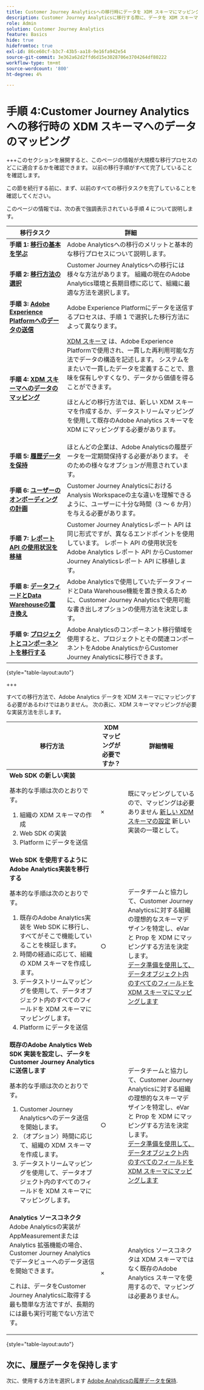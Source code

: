 ```yaml
---
title: Customer Journey Analyticsへの移行時にデータを XDM スキーマにマッピングする
description: Customer Journey Analyticsに移行する際に、データを XDM スキーマにマッピングする方法を説明します
role: Admin
solution: Customer Journey Analytics
feature: Basics
hide: true
hidefromtoc: true
exl-id: 86ce60cf-b3c7-43b5-aa18-9e16fa942e54
source-git-commit: 3e362a62d2ffd6d15e3028706e3704264df80222
workflow-type: tm+mt
source-wordcount: '800'
ht-degree: 4%

---
```


# 手順 4:Customer Journey Analyticsへの移行時の XDM スキーマへのデータのマッピング

+++このセクションを展開すると、このページの情報が大規模な移行プロセスのどこに適合するかを確認できます。 以前の移行手順がすべて完了していることを確認します。

この節を続行する前に、まず、以前のすべての移行タスクを完了していることを確認してください。

このページの情報では、次の表で強調表示されている手順 4 について説明します。

| 移行タスク | 詳細 |
|---------|----------|
| **手順 1: [移行の基本を学ぶ](/help/getting-started/cja-migration/cja-migration-getstarted.md)** | Adobe Analyticsへの移行のメリットと基本的な移行プロセスについて説明します。 |
| **手順 2: [移行方法の選択](/help/getting-started/cja-migration/cja-migration-method.md)** | Customer Journey Analyticsへの移行には様々な方法があります。 組織の現在のAdobe Analytics環境と長期目標に応じて、組織に最適な方法を選択します。 |
| **手順 3: [Adobe Experience Platformへのデータの送信](/help/getting-started/cja-migration/cja-migration-send-to-platform.md)** | Adobe Experience Platformにデータを送信するプロセスは、手順 1 で選択した移行方法によって異なります。 |
| <span class="preview">**手順 4: [XDM スキーマへのデータのマッピング](/help/getting-started/cja-migration/cja-migration-xdm.md)**</span> | <span class="preview">[XDM スキーマ](https://experienceleague.adobe.com/en/docs/experience-platform/xdm/home#xdm-schemas) は、Adobe Experience Platformで使用され、一貫した再利用可能な方法でデータの構造を記述します。 システムをまたいで一貫したデータを定義することで、意味を保有しやすくなり、データから価値を得ることができます。<p>ほとんどの移行方法では、新しい XDM スキーマを作成するか、データストリームマッピングを使用して既存のAdobe Analytics スキーマを XDM にマッピングする必要があります。</p></span> |
| **手順 5: [履歴データを保持](/help/getting-started/cja-migration/cja-migration-historical-data.md)** | ほとんどの企業は、Adobe Analyticsの履歴データを一定期間保持する必要があります。 そのための様々なオプションが用意されています。 |
| **手順 6: [ユーザーのオンボーディングの計画](/help/getting-started/cja-migration/cja-migration-onboarding.md)** | Customer Journey AnalyticsにおけるAnalysis Workspaceの主な違いを理解できるように、ユーザーに十分な時間（3 ～ 6 か月）を与える必要があります。 |
| **手順 7: [レポート API の使用状況を移植](/help/getting-started/cja-migration/cja-migration-api.md)** | Customer Journey Analyticsレポート API は同じ形式ですが、異なるエンドポイントを使用しています。 レポート API の使用状況をAdobe Analytics レポート API からCustomer Journey Analyticsレポート API に移植します。 |
| **手順 8: [データフィードとData Warehouseの置き換え](/help/getting-started/cja-migration/cja-migration-export-options.md)** | Adobe Analyticsで使用していたデータフィードとData Warehouse機能を置き換えるために、Customer Journey Analyticsで使用可能な書き出しオプションの使用方法を決定します。 |
| **手順 9: [プロジェクトとコンポーネントを移行する](/help/getting-started/cja-migration/cja-migration-projects.md)** | Adobe Analyticsのコンポーネント移行領域を使用すると、プロジェクトとその関連コンポーネントをAdobe AnalyticsからCustomer Journey Analyticsに移行できます。 |

{style="table-layout:auto"}

+++

すべての移行方法で、Adobe Analytics データを XDM スキーマにマッピングする必要があるわけではありません。 次の表に、XDM スキーママッピングが必要な実装方法を示します。


| 移行方法 | XDM マッピングが必要ですか？ | 詳細情報 |
|---------|----------|---------|
| **Web SDK の新しい実装**<p>基本的な手順は次のとおりです。</p><ol><li>組織の XDM スキーマの作成</li><li>Web SDK の実装</li><li>Platform にデータを送信</li></ol> | × | 既にマッピングしているので、マッピングは必要ありません [新しい XDM スキーマの設定](https://experienceleague.adobe.com/en/docs/analytics-platform/using/cja-data-ingestion/ingest-use-guides/edge-network/aepwebsdk#set-up-a-schema) 新しい実装の一環として。 |
| **Web SDK を使用するようにAdobe Analytics実装を移行する**<p>基本的な手順は次のとおりです。</p><ol><li>既存のAdobe Analytics実装を Web SDK に移行し、すべてがそこで機能していることを検証します。</li><li>時間の経過に応じて、組織の XDM スキーマを作成します。</li><li>データストリームマッピングを使用して、データオブジェクト内のすべてのフィールドを XDM スキーマにマッピングします。</li><li>Platform にデータを送信</li></ol> | ○ | データチームと協力して、Customer Journey Analyticsに対する組織の理想的なスキーマデザインを特定し、eVar と Prop を XDM にマッピングする方法を決定します。</br>[データ準備を使用して、データオブジェクト内のすべてのフィールドを XDM スキーマにマッピングします](https://experienceleague.adobe.com/en/docs/experience-platform/data-prep/home) |
| **既存のAdobe Analytics Web SDK 実装を設定し、データをCustomer Journey Analyticsに送信します**<p>基本的な手順は次のとおりです。</p><ol><li>Customer Journey Analyticsへのデータ送信を開始します。<!-- What's involved here? Just point it at CJA? --></li><li>（オプション）時間に応じて、組織の XDM スキーマを作成します。</li><li>データストリームマッピングを使用して、データオブジェクト内のすべてのフィールドを XDM スキーマにマッピングします。</li></ol> | ○ | データチームと協力して、Customer Journey Analyticsに対する組織の理想的なスキーマデザインを特定し、eVar と Prop を XDM にマッピングする方法を決定します。</br>[データ準備を使用して、データオブジェクト内のすべてのフィールドを XDM スキーマにマッピングします](https://experienceleague.adobe.com/en/docs/experience-platform/data-prep/home) |
| **Analytics ソースコネクタ**</br> Adobe Analyticsの実装がAppMeasurementまたは Analytics 拡張機能の場合、Customer Journey Analyticsでデータビューへのデータ送信を開始できます。<p>これは、データをCustomer Journey Analyticsに取得する最も簡単な方法ですが、長期的には最も実行可能でない方法です。</p> | × | Analytics ソースコネクタは XDM スキーマではなく既存のAdobe Analytics スキーマを使用するので、マッピングは必要ありません。 |

{style="table-layout:auto"}

<!-- Does it benefit the customer to do this all at the same time if they're using multiple AEP apps? If so, have multiple sections like this. Or can they do CJA first and AJO later?

### Plan data mapping for Customer Journey Analytics


### Plan data mapping for Customer Journey analytics and other Adobe Experience platform applications

-->

## 次に、履歴データを保持します

次に、使用する方法を選択します [Adobe Analyticsの履歴データを保持](/help/getting-started/cja-migration/cja-migration-historical-data.md).
